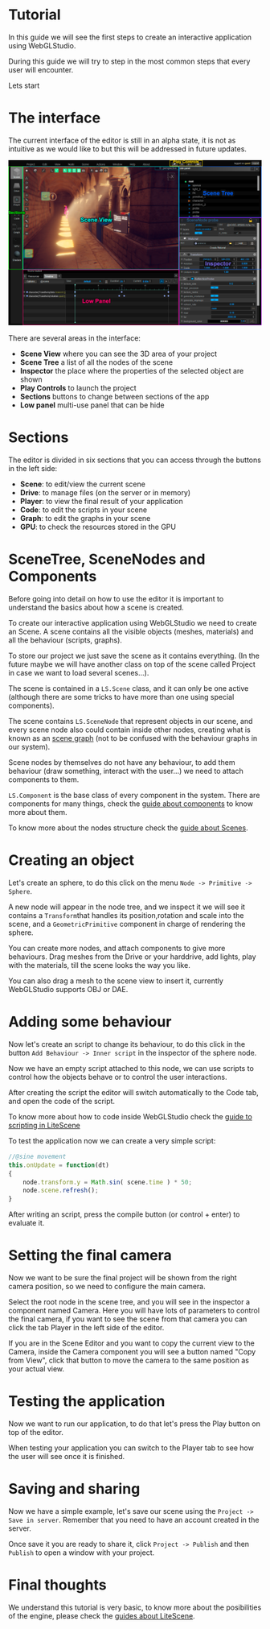 # Tutorial

In this guide we will see the first steps to create an interactive application using WebGLStudio.

During this guide we will try to step in the most common steps that every user will encounter.

Lets start

# The interface

The current interface of the editor is still in an alpha state, it is not as intuitive as we would like to but this will be addressed
in future updates.

![Interface](imgs/webglstudio_interface.png)

There are several areas in the interface:
- **Scene View** where you can see the 3D area of your project
- **Scene Tree** a list of all the nodes of the scene
- **Inspector** the place where the properties of the selected object are shown
- **Play Controls** to launch the project
- **Sections** buttons to change between sections of the app
- **Low panel** multi-use panel that can be hide


# Sections

The editor is divided in six sections that you can access through the buttons in the left side:

- **Scene**: to edit/view the current scene 
- **Drive**: to manage files (on the server or in memory)
- **Player**: to view the final result of your application
- **Code**: to edit the scripts in your scene
- **Graph**: to edit the graphs in your scene
- **GPU**: to check the resources stored in the GPU


# SceneTree, SceneNodes and Components

Before going into detail on how to use the editor it is important to understand the basics about how a scene is created.

To create our interactive application using WebGLStudio we need to create an Scene. A scene contains all the visible objects (meshes, materials) and all the behaviour (scripts, graphs).

To store our project we just save the scene as it contains everything.
(In the future maybe we will have another class on top of the scene called Project in case we want to load several scenes...).

The scene is contained in a ```LS.Scene``` class, and it can only be one active (although there are some tricks to have more than one using special components).

The scene contains ```LS.SceneNode``` that represent objects in our scene, and every scene node also could contain inside other nodes, 
creating what is known as an [scene graph](https://en.wikipedia.org/wiki/Scene_graph) (not to be confused with the behaviour graphs in our system).

Scene nodes by themselves do not have any behaviour, to add them behaviour (draw something, interact with the user...) we need to attach components to them.

```LS.Component``` is the base class of every component in the system. There are components for many things, check the [guide about components](components.md) to know more about them.

To know more about the nodes structure check the [guide about Scenes](https://github.com/jagenjo/litescene.js/blob/master/guides/scene.md).

# Creating an object

Let's create an sphere, to do this click on the menu ```Node -> Primitive -> Sphere```.

A new node will appear in the node tree, and we inspect it we will see it contains a ```Transform```that handles its position,rotation and scale into the scene, and a ```GeometricPrimitive``` component in charge of rendering the sphere.

You can create more nodes, and attach components to give more behaviours. Drag meshes from the Drive or your harddrive, add lights, play with the materials, till the scene looks the way you like.

You can also drag a mesh to the scene view to insert it, currently WebGLStudio supports OBJ or DAE.

# Adding some behaviour

Now let's create an script to change its behaviour, to do this click in the button ```Add Behaviour -> Inner script``` in the inspector of the sphere node.

Now we have an empty script attached to this node, we can use scripts to control how the objects behave or to control the user interactions.

After creating the script the editor will switch automatically to the Code tab, and open the code of the script.

To know more about how to code inside WebGLStudio check the [guide to scripting in LiteScene](https://github.com/jagenjo/litescene.js/blob/master/guides/scripting.md)

To test the application now we can create a very simple script:

```js
//@sine movement
this.onUpdate = function(dt)
{
	node.transform.y = Math.sin( scene.time ) * 50;
	node.scene.refresh();
}
```

After writing an script, press the compile button (or control + enter) to evaluate it.

# Setting the final camera

Now we want to be sure the final project will be shown from the right camera position, so we need to configure the main camera.

Select the root node in the scene tree, and you will see in the inspector a component named Camera. Here you will have lots of parameters to control the final camera, if you want to see the scene from that camera you can click the tab Player in the left side of the editor. 

If you are in the Scene Editor and  you want to copy the current view to the Camera, inside the Camera component you will see a button named "Copy from View", click that button to move the camera to the same position as your actual view.

# Testing the application

Now we want to run our application, to do that let's press the Play button on top of the editor.

When testing your application you can switch to the Player tab to see how the user will see once it is finished.

# Saving and sharing

Now we have a simple example, let's save our scene using the ```Project -> Save in server```. 
Remember that you need to have an account created in the server.

Once save it you are ready to share it, click ```Project -> Publish``` and then ```Publish``` to open a window with your project.

# Final thoughts

We understand this tutorial is very basic, to know more about the posibilities of the engine, please check the [guides about LiteScene](https://github.com/jagenjo/litescene.js/tree/master/guides).


